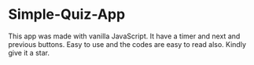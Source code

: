 # Simple-Quiz-App
This app was made with vanilla JavaScript.
It have a timer and next and previous buttons.
Easy to use and the codes are easy to read also.
Kindly give it a star.

